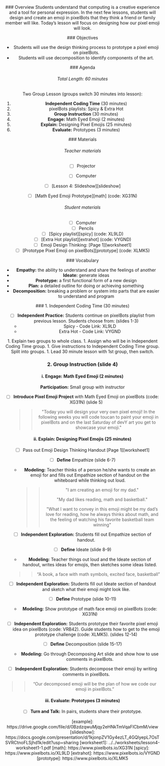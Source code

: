 <header title='Designing Pixel Emojis' subtitle='Lesson 4'/>

<notable>

<iconp src='/icons/activity.png'>### Overview</iconp>
Students understand that computing is a creative experience and a tool for personal expression. In the next few lessons, students will design and create an emoji in pixelBots that they think a friend or family member will like. Today’s lesson will focus on designing how our pixel emoji will look.



<iconp src='/icons/objectives.png'>### Objectives</iconp>

- Students will use the design thinking process to prototype a pixel emoji on pixelBots.
- Students will use decomposition to identify components of the art.


<iconp src='/icons/agenda.png'>### Agenda</iconp>
###### Total Length: 60 minutes
Two Group Lesson (groups switch 30 minutes into lesson):
1. **Independent Coding Time** (30 minutes)
  1. pixelBots playlists: Spicy & Extra Hot
1. **Group Instruction** (30 minutes)
  1. **Engage:** Math Eyed Emoji (2 minutes)
  1. **Explain:** Designing Pixel Emojis (25 minutes)
  1. **Evaluate:** Prototypes (3 minutes)



<note>

<iconp src='/icons/materials.png'>### Materials</iconp>

###### Teacher materials
- [ ] Projector
- [ ] Computer
- [ ] [Lesson 4: Slideshow][slideshow]
- [ ] [Math Eyed Emoji Prototype][math] (code: XG31N)


###### Student materials
- [ ] Computer
- [ ] Pencils
- [ ] [Spicy playlist][spicy] (code: XL9LD)
- [ ] [Extra Hot playlist][extrahot] (code: VYGND)
- [ ] Emoji Design Thinking: [Page 1][worksheet1]
- [ ] [Prototype Pixel Emoji on pixelBots][prototype] (code: XLMK5)

<iconp src='/icons/vocab.png'>### Vocabulary</iconp>

- **Empathy:** the ability to understand and share the feelings of another
- **Ideate:** generate ideas
- **Prototype:** a first functional form of a new design
- **Plan:** a detailed outline for doing or achieving something
- **Decomposition:** breaking a problem or system into parts that are easier to understand and program


</note>

<pagebreak/>
### 1. Independent Coding Time (30 minutes)

- [ ] **Independent Practice:** Students continue on pixelBots playlist from previous lesson. Students choose from: (slides 1-3)
  - Spicy - Code Link: XL9LD
  - Extra Hot - Code Link: VYGND

<note type="tip" title="Tip">
1. Explain two groups to whole class.
1. Assign who will be in Independent Coding Time group.
1. Give instructions to Independent Coding Time group. Split into groups.
1. Lead 30 minute lesson with 1st group, then switch.</note>



### 2. Group Instruction (slide 4)
#### i. Engage: Math Eyed Emoji (2 minutes)
**Participation:** Small group with instructor
- [ ] **Introduce Pixel Emoji Project** with Math Eyed Emoji on pixelBots (code: XG31N) (slide 5)
  >>"Today you will design your very own pixel emoji! In the following weeks you will code toucan to paint your emoji in pixelBots and on the last Saturday of devY art you get to showcase your emoji."


#### ii. Explain: Designing Pixel Emojis (25 minutes)

- [ ] Pass out Emoji Design Thinking Handout [Page 1][worksheet1]
- [ ] **Define** Empathize (slide 6-7)
  - **Modeling:** Teacher thinks of a person he/she wants to create an emoji for and fills out Empathize section of handout on the whiteboard while thinking out loud.
    >>"I am creating an emoji for my dad."
    >>
    >>"My dad likes reading, math and basketball."
    >>
    >>"What I want to convey in this emoji might be my dad’s love for reading, how he always thinks about math, and the feeling of watching his favorite basketball team winning"

- [ ] **Independent Exploration:** Students fill out Empathize section of handout.

- [ ] **Define** Ideate (slide 8-9)
  -  **Modeling:** Teacher things out loud and the Ideate section of handout, writes ideas for emojis, then sketches some ideas listed.  
    >>“A book, a face with math symbols, excited face, basketball”

- [ ] **Independent Exploration:** Students fill out Ideate section of handout and sketch what their emoji might look like.

- [ ] **Define** Prototype (slide 10-11)
  - **Modeling:** Show prototype of math face emoji on pixelBots (code: XG31N)

- [ ] **Independent Exploration:** Students prototype their favorite pixel emoji idea on pixelBots (code: VRB42). Guide students how to get to the emoji prototype challenge (code: XLMK5). (slides 12-14)

- [ ] **Define** Decomposition (slide 15-17)
  - **Modeling:** Go through Decomposing Art slide and show how to use comments in pixelBots.

- [ ] **Independent Exploration:** Students decompose their emoji by writing comments in pixelBots.

>>“Our decomposed emoji will be the plan of how we code our emoji in pixelBots.”

#### iii. Evaluate: Prototypes (3 minutes)
- [ ] **Turn and Talk:** In pairs, students share their prototype.

</notable>
[example]: https://drive.google.com/file/d/0BzdzqwuMjqy2eHNkTmVqaFlCbmM/view
[slideshow]: https://docs.google.com/presentation/d/1kjonpZV1Gy4ezLT_4GQlyepL7OsTSVRCtnoFLSjhd1k/edit?usp=sharing
[worksheet1]: ../../worksheets/lesson4-worksheet1-1.pdf
[math]: https://www.pixelbots.io/XG31N
[spicy]: https://www.pixelbots.io/XL9LD
[extrahot]: https://www.pixelbots.io/VYGND
[prototype]: https://www.pixelbots.io/XLMK5

